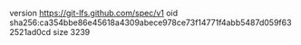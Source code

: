 version https://git-lfs.github.com/spec/v1
oid sha256:ca354bbe86e45618a4309abece978ce73f14771f4abb5487d059f632521ad0cd
size 3239
